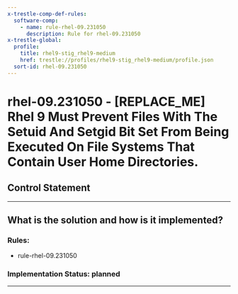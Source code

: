 ```yaml
---
x-trestle-comp-def-rules:
  software-comp:
    - name: rule-rhel-09.231050
      description: Rule for rhel-09.231050
x-trestle-global:
  profile:
    title: rhel9-stig_rhel9-medium
    href: trestle://profiles/rhel9-stig_rhel9-medium/profile.json
  sort-id: rhel-09.231050
---
```


# rhel-09.231050 - \[REPLACE_ME\] Rhel 9 Must Prevent Files With The Setuid And Setgid Bit Set From Being Executed On File Systems That Contain User Home Directories.

## Control Statement

______________________________________________________________________

## What is the solution and how is it implemented?

<!-- For implementation status enter one of: implemented, partial, planned, alternative, not-applicable -->

<!-- Note that the list of rules under ### Rules: is read-only and changes will not be captured after assembly to JSON -->

<!-- Add control implementation description here for control: rhel-09.231050 -->

### Rules:

  - rule-rhel-09.231050

### Implementation Status: planned

______________________________________________________________________
